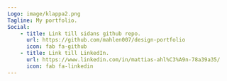 ```yaml
---
Logo: image/klappa2.png
Tagline: My portfolio.
Social:
    - title: Link till sidans github repo.
      url: https://github.com/mahlen007/design-portfolio
      icon: fab fa-github
    - title: Link till LinkedIn.
      url: https://www.linkedin.com/in/mattias-ahl%C3%A9n-78a39a35/
      icon: fab fa-linkedin
---
```

